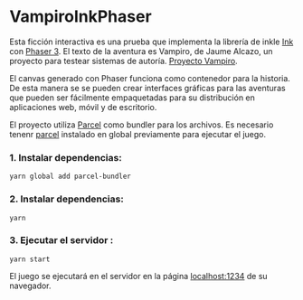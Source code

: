 # VampiroInkPhaser

Esta ficción interactiva es una prueba que implementa la librería de inkle [Ink](https://github.com/inkle/ink) con [Phaser 3](https://github.com/photonstorm/phaser). El texto de la aventura es Vampiro, de Jaume Alcazo, un proyecto para testear sistemas de autoría. [Proyecto Vampiro](http://wiki.caad.es/Proyecto_Vampiro).

El canvas generado con Phaser funciona como contenedor para la historia. De esta manera se se pueden crear interfaces gráficas para las aventuras que pueden ser fácilmente empaquetadas para su distribución en aplicaciones web, móvil y de escritorio.

El proyecto utiliza [Parcel](https://parceljs.org/) como bundler para los archivos. Es necesario tenenr [parcel](https://parceljs.org/) instalado en global previamente para ejecutar el juego.

### 1. Instalar dependencias:

`yarn global add parcel-bundler`

### 2. Instalar dependencias:

`yarn`

### 3. Ejecutar el servidor :

`yarn start`

El juego se ejecutará en el servidor en la página [localhost:1234](http://localhost:1234) de su navegador.

